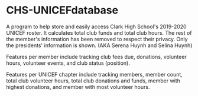 # CHS-UNICEFdatabase
A program to help store and easily access Clark High School's 2019-2020 UNICEF roster. It calculates total club funds and total club hours.
The rest of the member's information has been removed to respect their privacy.
Only the presidents' information is shown. (AKA Serena Huynh and Selina Huynh)

Features per member include tracking club fees due, donations, volunteer hours, volunteer events, and club status (position).


Features per UNICEF chapter include tracking members, member count, total club volunteer hours, total club donations and funds, member with highest donations, and member with most volunteer hours.
